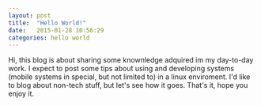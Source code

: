 ```yaml
---
layout: post
title:  "Hello World!"
date:   2015-01-28 10:56:29
categories: hello world
---
```


Hi, this blog is about sharing some knownledge adquired im my day-to-day work.
I expect to post some tips about using and developing systems (mobile systems in special, but not limited to) in a linux enviroment. I'd like to blog about non-tech stuff, but let's see how it goes. That's it, hope you enjoy it.
